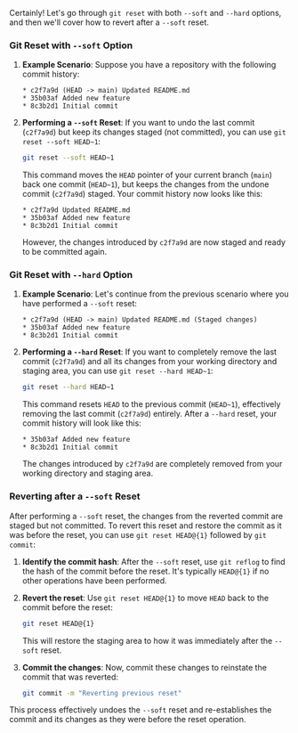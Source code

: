 Certainly! Let's go through `git reset` with both `--soft` and `--hard` options, and then we'll cover how to revert after a `--soft` reset.

### Git Reset with `--soft` Option

1. **Example Scenario**:
   Suppose you have a repository with the following commit history:

   ```
   * c2f7a9d (HEAD -> main) Updated README.md
   * 35b03af Added new feature
   * 8c3b2d1 Initial commit
   ```

2. **Performing a `--soft` Reset**:
   If you want to undo the last commit (`c2f7a9d`) but keep its changes staged (not committed), you can use `git reset --soft HEAD~1`:

   ```bash
   git reset --soft HEAD~1
   ```

   This command moves the `HEAD` pointer of your current branch (`main`) back one commit (`HEAD~1`), but keeps the changes from the undone commit (`c2f7a9d`) staged. Your commit history now looks like this:

   ```
   * c2f7a9d Updated README.md
   * 35b03af Added new feature
   * 8c3b2d1 Initial commit
   ```

   However, the changes introduced by `c2f7a9d` are now staged and ready to be committed again.

### Git Reset with `--hard` Option

1. **Example Scenario**:
   Let's continue from the previous scenario where you have performed a `--soft` reset:

   ```
   * c2f7a9d (HEAD -> main) Updated README.md (Staged changes)
   * 35b03af Added new feature
   * 8c3b2d1 Initial commit
   ```

2. **Performing a `--hard` Reset**:
   If you want to completely remove the last commit (`c2f7a9d`) and all its changes from your working directory and staging area, you can use `git reset --hard HEAD~1`:

   ```bash
   git reset --hard HEAD~1
   ```

   This command resets `HEAD` to the previous commit (`HEAD~1`), effectively removing the last commit (`c2f7a9d`) entirely. After a `--hard` reset, your commit history will look like this:

   ```
   * 35b03af Added new feature
   * 8c3b2d1 Initial commit
   ```

   The changes introduced by `c2f7a9d` are completely removed from your working directory and staging area.

### Reverting after a `--soft` Reset

After performing a `--soft` reset, the changes from the reverted commit are staged but not committed. To revert this reset and restore the commit as it was before the reset, you can use `git reset HEAD@{1}` followed by `git commit`:

1. **Identify the commit hash**: After the `--soft` reset, use `git reflog` to find the hash of the commit before the reset. It's typically `HEAD@{1}` if no other operations have been performed.

2. **Revert the reset**: Use `git reset HEAD@{1}` to move `HEAD` back to the commit before the reset:

   ```bash
   git reset HEAD@{1}
   ```

   This will restore the staging area to how it was immediately after the `--soft` reset.

3. **Commit the changes**: Now, commit these changes to reinstate the commit that was reverted:

   ```bash
   git commit -m "Reverting previous reset"
   ```

This process effectively undoes the `--soft` reset and re-establishes the commit and its changes as they were before the reset operation.
